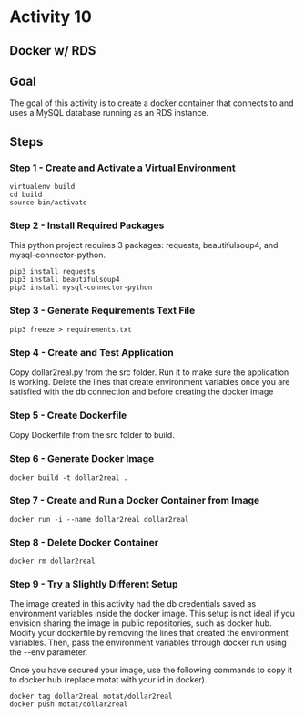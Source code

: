 # Activity 10

## Docker w/ RDS

## Goal
The goal of this activity is to create a docker container that connects to and uses a MySQL database running as an RDS instance. 

## Steps

### Step 1 - Create and Activate a Virtual Environment 

```
virtualenv build
cd build
source bin/activate
```

### Step 2 - Install Required Packages 

This python project requires 3 packages: requests, beautifulsoup4, and mysql-connector-python. 

```
pip3 install requests
pip3 install beautifulsoup4
pip3 install mysql-connector-python
```

### Step 3 - Generate Requirements Text File

```
pip3 freeze > requirements.txt
```

### Step 4 - Create and Test Application

Copy dollar2real.py from the src folder. Run it to make sure the application is working. Delete the lines that create environment variables once you are satisfied with the db connection and before creating the docker image

### Step 5 - Create Dockerfile

Copy Dockerfile from the src folder to build. 

### Step 6 - Generate Docker Image 

```
docker build -t dollar2real .
```

### Step 7 - Create and Run a Docker Container from Image

```
docker run -i --name dollar2real dollar2real
```

### Step 8 - Delete Docker Container 

```
docker rm dollar2real
```

### Step 9 - Try a Slightly Different Setup

The image created in this activity had the db credentials saved as environment variables inside the docker image.  This setup is not ideal if you envision sharing the image in public repositories, such as docker hub.  Modify your dockerfile by removing the lines that created the environment variables. Then, pass the environment variables through docker run using the --env parameter. 

Once you have secured your image, use the following commands to copy it to docker hub (replace motat with your id in docker). 

```
docker tag dollar2real motat/dollar2real
docker push motat/dollar2real
```